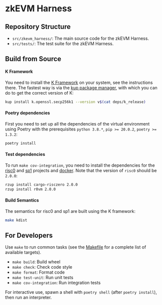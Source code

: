 # zkEVM Harness


## Repository Structure

* `src/zkevm_harness/`: The main source code for the zkEVM Harness.
* `src/tests/`: The test suite for the zkEVM Harness.

## Build from Source

#### K Framework


You need to install the [K Framework](https://github.com/runtimeverification/k) on your system, see the instructions there.
The fastest way is via the [kup package manager](https://github.com/runtimeverification/kup), with which you can do to get the correct version of K:

```sh
kup install k.openssl.secp256k1 --version v$(cat deps/k_release)
```

#### Poetry dependencies

First you need to set up all the dependencies of the virtual environment using Poetry with the prerequisites `python 3.8.*`, `pip >= 20.0.2`, `poetry >= 1.3.2`:
```sh
poetry install
```

#### Test dependencies

To run `make cov-integration`, you need to install the dependencies for the [risc0](https://github.com/risc0/risc0) and [sp1](https://github.com/succinctlabs/sp1) projects and [docker](https://www.docker.com/). Note that the version of `risc0` should be `2.0.0`:

```sh
rzup install cargo-risczero 2.0.0
rzup install r0vm 2.0.0
```

#### Build Semantics

The semantics for risc0 and sp1 are built using the K framework:

```bash
make kdist
```

## For Developers

Use `make` to run common tasks (see the [Makefile](Makefile) for a complete list of available targets).

* `make build`: Build wheel
* `make check`: Check code style
* `make format`: Format code
* `make test-unit`: Run unit tests
* `make cov-integration`: Run integration tests

For interactive use, spawn a shell with `poetry shell` (after `poetry install`), then run an interpreter.
